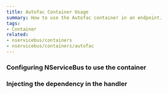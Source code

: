 ```yaml
---
title: Autofac Container Usage
summary: How to use the Autofac container in an endpoint.
tags:
- Container
related:
- nservicebus/containers
- nservicebus/containers/autofac
---
```


### Configuring NServiceBus to use the container 

<!-- import ContainerConfiguration -->

### Injecting the dependency in the handler

<!-- import InjectingDependency -->
   
